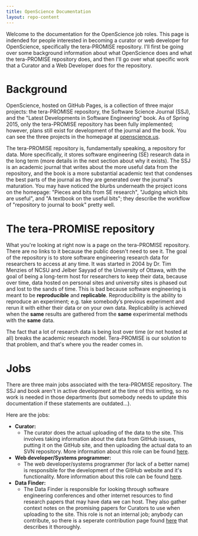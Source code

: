 ```yaml
---
title: OpenScience Documentation
layout: repo-content
---
```


Welcome to the documentation for the OpenScience job roles. This page is indended for people interested in 
becoming a curator or web developer for OpenScience, specifically the tera-PROMISE repository. I'll first be 
going over some background information about what OpenScience does and what the tera-PROMISE repository does, 
and then I'll go over what specific work that a Curator and a Web Developer does for the repository.

# Background
OpenScience, hosted on GitHub Pages, is a collection of three major projects: the tera-PROMISE repository, the
Software Science Journal (SSJ), and the "Latest Developments in Software Engineering" book. As of Spring 2015, only
the tera-PROMISE repository has been fully implemented; however, plans still exist for development of the journal
and the book. You can see the three projects in the homepage at [openscience.us](http://openscience.us).

The tera-PROMISE repository is, fundamentally speaking, a repository for data. More specifically, it stores
software engineering (SE) research data in the long term (more details in the next section about why it exists).
The SSJ is an academic journal that writes about the more useful data from the repository, and the book is a more
substantial academic text that condenses the best parts of the journal as they are generated over the journal's
maturation. You may have noticed the blurbs underneath the project icons on the homepage: "Pieces and bits from SE
research", "Judging which bits are useful", and "A textbook on the useful bits"; they describe the workflow of
"repository to journal to book" pretty well.

# The tera-PROMISE repository
What you're looking at right now is a page on the tera-PROMISE repository. There are no links to it because the 
public doesn't need to see it. The goal of the repository is to store software engineering research data for 
researchers to access at any time. It was started in 2004 by Dr. Tim Menzies of NCSU and Jelber Sayyad of the 
University of Ottawa, with the goal of being a long-term host for researchers to keep their data, because over 
time, data hosted on personal sites and university sites is phased out and lost to the sands of time. This is bad 
because software engineering is meant to be __reproducible__ and __replicable__. Reproducibility is the ability to 
reproduce an experiment; e.g. take somebody’s previous experiment and rerun it with either their data or on your 
own data. Replicability is achieved when the __same__ results are gathered from the __same__ experimental methods 
with the __same__ data. 

The fact that a lot of research data is being lost over time (or not hosted at all) breaks the academic research 
model. Tera-PROMISE is our solution to that problem, and that's where you the reader comes in.

Jobs
====
There are three main jobs associated with the tera-PROMISE repository. The SSJ and book aren't in active 
development at the time of this writing, so no work is needed in those departments (but somebody needs to update 
this documentation if these statements are outdated...).

Here are the jobs:

* **Curator:**
   * The curator does the actual uploading of the data to the site. This involves taking information about the data from GitHub issues, putting it on the GitHub site, and then uploading the actual data to an SVN repository. More information about this role can be found [here](/docs/curator.html).
* **Web developer/Systems programmer:**
   * The web developer/systems programmer (for lack of a better name) is responsible for the development of the GitHub website and it's functionality. More information about this role can be found [here](/docs/developer.html).
* **Data Finder:**
   * The Data Finder is responsible for looking through software engineering conferences and other internet resources to find research papers that may have data we can host. They also gather context notes on the promising papers for Curators to use when uploading to the site. This role is not an internal job; anybody can contribute, so there is a seperate contribution page found [here](/repo/contribute) that describes it thoroughly.


















